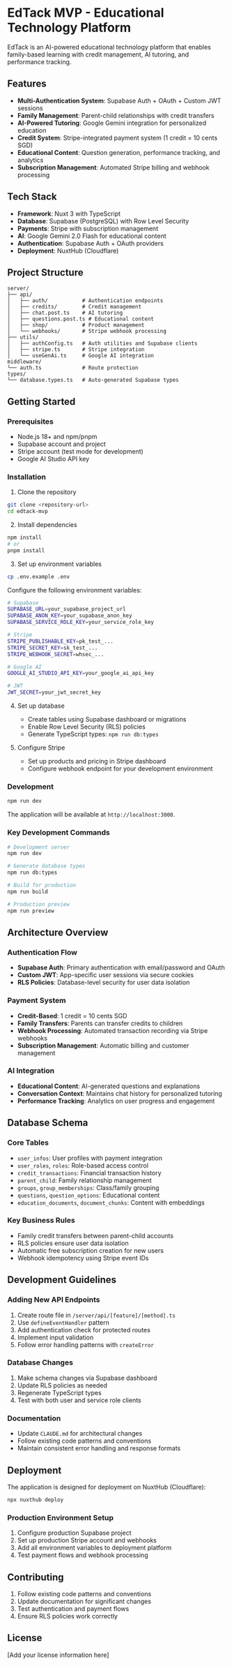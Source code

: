 # EdTack MVP - Educational Technology Platform

EdTack is an AI-powered educational technology platform that enables family-based learning with credit management, AI tutoring, and performance tracking.

## Features

- **Multi-Authentication System**: Supabase Auth + OAuth + Custom JWT sessions
- **Family Management**: Parent-child relationships with credit transfers
- **AI-Powered Tutoring**: Google Gemini integration for personalized education
- **Credit System**: Stripe-integrated payment system (1 credit = 10 cents SGD)
- **Educational Content**: Question generation, performance tracking, and analytics
- **Subscription Management**: Automated Stripe billing and webhook processing

## Tech Stack

- **Framework**: Nuxt 3 with TypeScript
- **Database**: Supabase (PostgreSQL) with Row Level Security
- **Payments**: Stripe with subscription management
- **AI**: Google Gemini 2.0 Flash for educational content
- **Authentication**: Supabase Auth + OAuth providers
- **Deployment**: NuxtHub (Cloudflare)

## Project Structure

```
server/
├── api/
│   ├── auth/           # Authentication endpoints
│   ├── credits/        # Credit management
│   ├── chat.post.ts    # AI tutoring
│   ├── questions.post.ts # Educational content
│   ├── shop/           # Product management
│   └── webhooks/       # Stripe webhook processing
├── utils/
│   ├── authConfig.ts   # Auth utilities and Supabase clients
│   ├── stripe.ts       # Stripe integration
│   └── useGenAi.ts     # Google AI integration
middleware/
└── auth.ts             # Route protection
types/
└── database.types.ts   # Auto-generated Supabase types
```

## Getting Started

### Prerequisites

- Node.js 18+ and npm/pnpm
- Supabase account and project
- Stripe account (test mode for development)
- Google AI Studio API key

### Installation

1. Clone the repository
```bash
git clone <repository-url>
cd edtack-mvp
```

2. Install dependencies
```bash
npm install
# or
pnpm install
```

3. Set up environment variables
```bash
cp .env.example .env
```

Configure the following environment variables:
```bash
# Supabase
SUPABASE_URL=your_supabase_project_url
SUPABASE_ANON_KEY=your_supabase_anon_key
SUPABASE_SERVICE_ROLE_KEY=your_service_role_key

# Stripe
STRIPE_PUBLISHABLE_KEY=pk_test_...
STRIPE_SECRET_KEY=sk_test_...
STRIPE_WEBHOOK_SECRET=whsec_...

# Google AI
GOOGLE_AI_STUDIO_API_KEY=your_google_ai_api_key

# JWT
JWT_SECRET=your_jwt_secret_key
```

4. Set up database
   - Create tables using Supabase dashboard or migrations
   - Enable Row Level Security (RLS) policies
   - Generate TypeScript types: `npm run db:types`

5. Configure Stripe
   - Set up products and pricing in Stripe dashboard
   - Configure webhook endpoint for your development environment

### Development

```bash
npm run dev
```

The application will be available at `http://localhost:3000`.

### Key Development Commands

```bash
# Development server
npm run dev

# Generate database types
npm run db:types

# Build for production
npm run build

# Production preview
npm run preview
```

## Architecture Overview

### Authentication Flow
- **Supabase Auth**: Primary authentication with email/password and OAuth
- **Custom JWT**: App-specific user sessions via secure cookies
- **RLS Policies**: Database-level security for user data isolation

### Payment System
- **Credit-Based**: 1 credit = 10 cents SGD
- **Family Transfers**: Parents can transfer credits to children
- **Webhook Processing**: Automated transaction recording via Stripe webhooks
- **Subscription Management**: Automatic billing and customer management

### AI Integration
- **Educational Content**: AI-generated questions and explanations
- **Conversation Context**: Maintains chat history for personalized tutoring
- **Performance Tracking**: Analytics on user progress and engagement

## Database Schema

### Core Tables
- `user_infos`: User profiles with payment integration
- `user_roles`, `roles`: Role-based access control
- `credit_transactions`: Financial transaction history
- `parent_child`: Family relationship management
- `groups`, `group_memberships`: Class/family grouping
- `questions`, `question_options`: Educational content
- `education_documents`, `document_chunks`: Content with embeddings

### Key Business Rules
- Family credit transfers between parent-child accounts
- RLS policies ensure user data isolation
- Automatic free subscription creation for new users
- Webhook idempotency using Stripe event IDs

## Development Guidelines

### Adding New API Endpoints
1. Create route file in `/server/api/[feature]/[method].ts`
2. Use `defineEventHandler` pattern
3. Add authentication check for protected routes
4. Implement input validation
5. Follow error handling patterns with `createError`

### Database Changes
1. Make schema changes via Supabase dashboard
2. Update RLS policies as needed
3. Regenerate TypeScript types
4. Test with both user and service role clients

### Documentation
- Update `CLAUDE.md` for architectural changes
- Follow existing code patterns and conventions
- Maintain consistent error handling and response formats

## Deployment

The application is designed for deployment on NuxtHub (Cloudflare):

```bash
npx nuxthub deploy
```

### Production Environment Setup
1. Configure production Supabase project
2. Set up production Stripe account and webhooks
3. Add all environment variables to deployment platform
4. Test payment flows and webhook processing

## Contributing

1. Follow existing code patterns and conventions
2. Update documentation for significant changes
3. Test authentication and payment flows
4. Ensure RLS policies work correctly

## License

[Add your license information here]